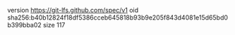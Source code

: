 version https://git-lfs.github.com/spec/v1
oid sha256:b40b12824f18df5386cceb645818b93b9e205f843d4081e15d65bd0b399bba02
size 117
